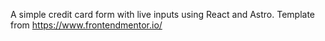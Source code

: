 A simple credit card form with live inputs using React and Astro. Template from https://www.frontendmentor.io/
